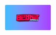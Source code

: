 <div align='center' style='width: 150px; height: 150px;'>
   <a href='#'><img src='https://raw.githubusercontent.com/AphNetMC/.github/main/profile/banner.png' /></a>
</div>
<!--
---

<div align='center'>
   <h3>AphNetMC</h3>
   <p>
      <b>Minecraft Java Edition</b>
   
   [mc.aphnet.us](https://aphnet.us)
   </p>
</div>

---
-->
